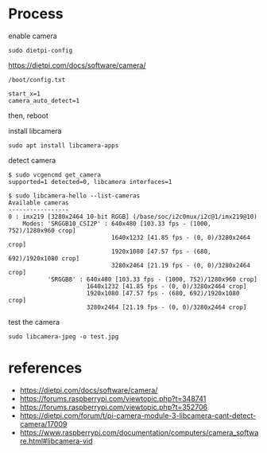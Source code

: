# Process
enable camera
```shell
sudo dietpi-config
```

https://dietpi.com/docs/software/camera/

`/boot/config.txt`
```
start_x=1
camera_auto_detect=1
```

then, reboot

install libcamera

```shell
sudo apt install libcamera-apps
```

detect camera
```shell
$ sudo vcgencmd get_camera
supported=1 detected=0, libcamera interfaces=1
```

```shell
$ sudo libcamera-hello --list-cameras
Available cameras
-----------------
0 : imx219 [3280x2464 10-bit RGGB] (/base/soc/i2c0mux/i2c@1/imx219@10)
    Modes: 'SRGGB10_CSI2P' : 640x480 [103.33 fps - (1000, 752)/1280x960 crop]
                             1640x1232 [41.85 fps - (0, 0)/3280x2464 crop]
                             1920x1080 [47.57 fps - (680, 692)/1920x1080 crop]
                             3280x2464 [21.19 fps - (0, 0)/3280x2464 crop]
           'SRGGB8' : 640x480 [103.33 fps - (1000, 752)/1280x960 crop]
                      1640x1232 [41.85 fps - (0, 0)/3280x2464 crop]
                      1920x1080 [47.57 fps - (680, 692)/1920x1080 crop]
                      3280x2464 [21.19 fps - (0, 0)/3280x2464 crop]

```

test the camera

```shell
sudo libcamera-jpeg -o test.jpg
```

# references
- https://dietpi.com/docs/software/camera/
- https://forums.raspberrypi.com/viewtopic.php?t=348741
- https://forums.raspberrypi.com/viewtopic.php?t=352706
- https://dietpi.com/forum/t/pi-camera-module-3-libcamera-cant-detect-camera/17009
- https://www.raspberrypi.com/documentation/computers/camera_software.html#libcamera-vid
